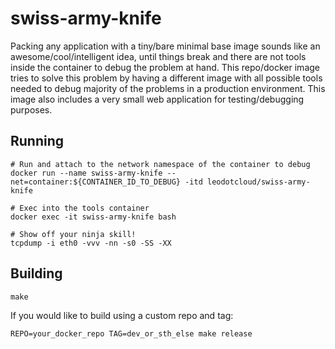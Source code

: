 swiss-army-knife
========

Packing any application with a tiny/bare minimal base image sounds like an awesome/cool/intelligent idea, until things break and there are not tools inside the container to debug the problem at hand.
This repo/docker image tries to solve this problem by having a different image with all possible tools needed to debug majority of the problems in a production environment.
This image also includes a very small web application for testing/debugging purposes.

## Running

```
# Run and attach to the network namespace of the container to debug
docker run --name swiss-army-knife --net=container:${CONTAINER_ID_TO_DEBUG} -itd leodotcloud/swiss-army-knife

# Exec into the tools container
docker exec -it swiss-army-knife bash

# Show off your ninja skill!
tcpdump -i eth0 -vvv -nn -s0 -SS -XX
```

## Building

`make`

If you would like to build using a custom repo and tag:

`REPO=your_docker_repo TAG=dev_or_sth_else make release`
